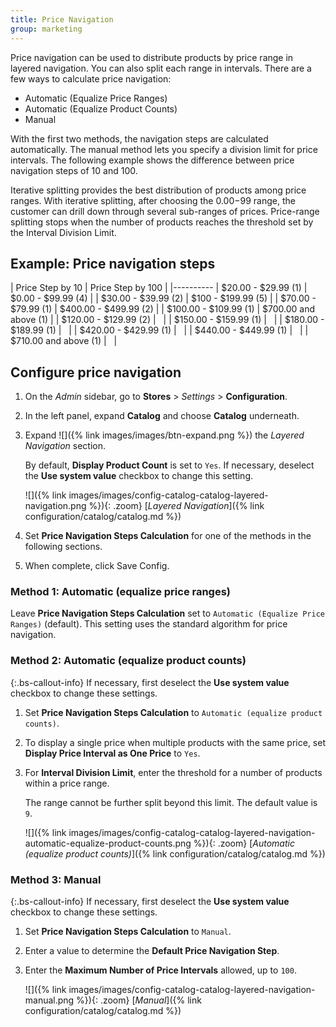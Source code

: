 ```yaml
---
title: Price Navigation
group: marketing
---
```


Price navigation can be used to distribute products by price range in layered navigation. You can also split each range in intervals. There are a few ways to calculate price navigation:

- Automatic (Equalize Price Ranges)
- Automatic (Equalize Product Counts)
- Manual

With the first two methods, the navigation steps are calculated automatically. The manual method lets you specify a division limit for price intervals. The following example shows the difference between price navigation steps of 10 and 100.

Iterative splitting provides the best distribution of products among price ranges. With iterative splitting, after choosing the $0.00-$99 range, the customer can drill down through several sub-ranges of prices. Price-range splitting stops when the number of products reaches the threshold set by the Interval Division Limit.

## Example: Price navigation steps

| Price Step by 10 | Price Step by 100 |
|----------
| $20.00 - $29.99 (1) | $0.00 - $99.99 (4) |
| $30.00 - $39.99 (2) | $100 - $199.99 (5) |
| $70.00 - $79.99 (1) | $400.00 - $499.99 (2) |
| $100.00 - $109.99 (1) | $700.00 and above (1) |
| $120.00 - $129.99 (2) |   |
| $150.00 - $159.99 (1) |   |
| $180.00 - $189.99 (1) |   |
| $420.00 - $429.99 (1) |   |
| $440.00 - $449.99 (1) |   |
| $710.00 and above (1) |   |

## Configure price navigation

1. On the _Admin_ sidebar, go to **Stores** > _Settings_ > **Configuration**.

1. In the left panel, expand **Catalog** and choose **Catalog** underneath.

1. Expand ![]({% link images/images/btn-expand.png %}) the _Layered Navigation_ section.

   By default, **Display Product Count** is set to `Yes`. If necessary, deselect the **Use system value** checkbox to change this setting.

    ![]({% link images/images/config-catalog-catalog-layered-navigation.png %}){: .zoom}
    [_Layered Navigation_]({% link configuration/catalog/catalog.md %})

1. Set **Price Navigation Steps Calculation** for one of the methods in the following sections.

1. When complete, click <span class="btn">Save Config</span>.

### Method 1: Automatic (equalize price ranges)

Leave **Price Navigation Steps Calculation** set to `Automatic (Equalize Price Ranges)` (default). This setting uses the standard algorithm for price navigation.

### Method 2: Automatic (equalize product counts)

{:.bs-callout-info}
If necessary, first deselect the **Use system value** checkbox to change these settings.

1. Set **Price Navigation Steps Calculation** to `Automatic (equalize product counts)`.

1. To display a single price when multiple products with the same price, set **Display Price Interval as One Price** to `Yes`.

1. For **Interval Division Limit**, enter the threshold for a number of products within a price range.

   The range cannot be further split beyond this limit. The default value is `9`.

    ![]({% link images/images/config-catalog-catalog-layered-navigation-automatic-equalize-product-counts.png %}){: .zoom}
    [_Automatic (equalize product counts)_]({% link configuration/catalog/catalog.md %})

### Method 3: Manual

{:.bs-callout-info}
If necessary, first deselect the **Use system value** checkbox to change these settings.

1. Set **Price Navigation Steps Calculation** to `Manual`.

1. Enter a value to determine the **Default Price Navigation Step**.

1. Enter the **Maximum Number of Price Intervals** allowed, up to `100`.

    ![]({% link images/images/config-catalog-catalog-layered-navigation-manual.png %}){: .zoom}
    [_Manual_]({% link configuration/catalog/catalog.md %})

